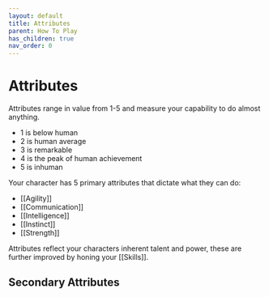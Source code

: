 ```yaml
---
layout: default
title: Attributes
parent: How To Play
has_children: true
nav_order: 0
---
```

# Attributes
Attributes range in value from 1-5 and measure your capability to do almost anything.
- 1 is below human
- 2 is human average
- 3 is remarkable
- 4 is the peak of human achievement
- 5 is inhuman

Your character has 5 primary attributes that dictate what they can do:
* [[Agility]]
* [[Communication]]
* [[Intelligence]]
* [[Instinct]]
* [[Strength]]

Attributes reflect your characters inherent talent and power, these are further improved by honing your [[Skills]].

## Secondary Attributes

